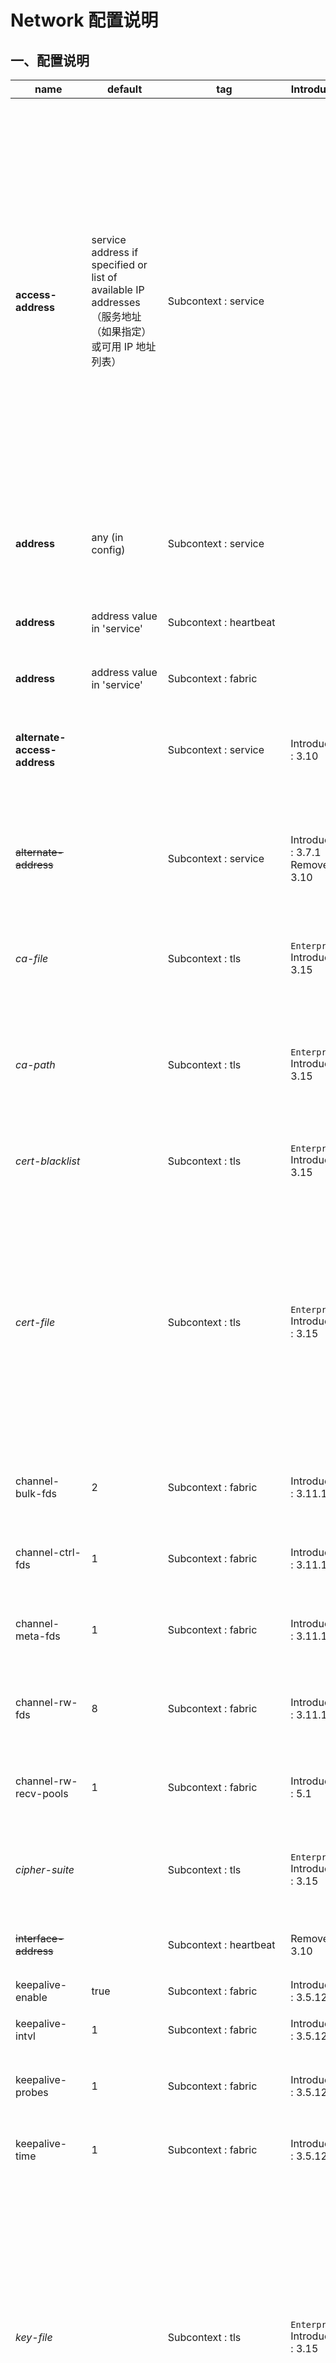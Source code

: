 # Network 配置说明

## 一、配置说明

| name | default | tag | Introduced | comment|
| ---- | ---- | ---- | ----| ----|
| **access-address** | service address if specified or list of available IP addresses（服务地址（如果指定）或可用 IP 地址列表） | Subcontext : service | | 访问地址是一个IP地址，它被通知给客户端，并由客户端用于连接到集群。由于 `NAT`，集群节点的访问地址可能与它的 bind addresses 不同（ service 下的 address 配置指令）。如果没有指定，将使用 IP 在（service 下的 address 配置指令）。如果 service address 设置为 `any`，那么 `access-address` 将是所有可用 IP 地址的列表（如果有多个 IP 地址，则不建议这样做）。可以指定多个访问地址。 IPv4，IPv6 和 DNS 名称可用于指定访问地址。DNS名称扩展到所有IP地址，IPv4(A DNS资源记录)和IPv6 (AAAA DNS资源记录)。也可以通过 `alternate-access-address` 指定一组不同的访问地址，例如，对于可能无法通过与本地客户端相同的 IP 地址访问集群的 XDR 客户端。最后，在 EE 3.11 及更高版本中，等效的 TLS 通过 `tls-access-address` 和 `tls-alternate-access-address` 共公开。如果未指定 `access-address`，则 bind addresses (通过 `address` 配置) 将发布给客户端。 <br/> `info` `service-clear-std` 命令将返回节点的访问地址，`peers-clear-std` 命令将返回集群中节点的对等访问地址。可以指定多个访问地址。 <br/> Example : <br/>  `service {` <br/> `----` <br/> `access-address 10.0.0.34` <br/> `access-address 10.0.0.33` <br/> `----` <br/> `}` <br/> 警告：在 3.10 之前的版本中，无法列出多个条目。也不能为那些较早的版本指定 IPv6 和 DNS 条目。如果使用 NAT，则必须在 3.3.26 到 3.10 之间的版本的访问地址配置之后添加 `virtual` 关键字。 | 
| **address** | any (in config) | Subcontext : service | | 服务器监听客户端连接的 IP 地址。将此值设置为 `any`，以使服务器监听计算机上所有可用的 IP 地址。 使用 `auto-pin` 功能时，将此值设置为接口名称（即：`eth0，eth1`）。 <br/> 警告：对于 3.7.0.1 之前的版本，如果未将 XDR 的本地实例设置为 `any`，则该 XDR 的本地实例将无法连接。 | 
| **address** | address value in 'service' | Subcontext : heartbeat | | mesh 的集群状态心跳通信的IP地址。从 3.10 版本开始还用于 `multicast` 模式，以指定从其发送心跳的接口。在 3.10 之前的版本中，用于指定 `multicast` 组。在 3.10 之前的版本中， multicast 模式的默认值为 `239.1.99.222` 。 对于 3.10 之前的版本，使用 `interface-address` 定义了 multicast send 接口。 | 
| **address** | address value in 'service' | Subcontext : fabric | | 服务器监听（绑定）`fabric ` 通信（节点间通信，副本写入，迁移，副本解析等）的 IP 地址。 |
| **alternate-access-address** | | Subcontext : service | Introduced : 3.10 | 可用于选定特定的 IP 地址或 DNS 名称，这些名称将作为备用列表发布以供客户端连接（基于地址和访问地址的地址除外）。XDR 可以通过将 `dc-use-alternate-services` 指定为 true 来使用此功能。从 3.10 版本开始 替换 `alternate-address` 。 <br/> 通常，这用于根据 public/private address or NATted 的环境（例如云部署）隔离客户端。指定 DNS 名称的能力带来了额外的好处。 |
| ~~alternate-address~~ | | Subcontext : service | Introduced : 3.7.1 <br/> Removed : 3.10 | 从 3.10 版本开始使用 `alternate-access-address`。 可用于选择特定的 IP 地址或 DNS 名称，这些名称将作为备用列表发布以供客户端连接（基于地址和访问地址的地址除外）。XDR可以通过将 `dc-use-alternate-services` 指定为 true 来使用此功能。 <br/> 通常，这用于根据 public/private address or NATted 的环境（例如云部署）隔离客户端。指定 DNS 名称的能力带来了额外的好处。 |
| _ca-file_ | | Subcontext : tls | `Enterprise` Introduced: 3.15 | 相互认证所需的 CA 文件的路径。仅需要 `ca-file` 或 `ca-path` 之一。对于XDR TLS连接，必须使用2个之一。默认值为系统默认值(在 Ubuntu 为 /etc/ssl/certs/cacert.pem)。但XDR除外，如果需要，应在XDR上进行设置。 <br/> Example : <br/> `ca-file <path to file>` 。|
| _ca-path_ | | Subcontext : tls | `Enterprise` Introduced: 3.15 | 用于相互认证的CA文件目录的路径。需要在包含 CA 证书的 `ca-path` 目录下运行 `openssl rehash <path to directory>` 命令。仅需要 `ca-file` 或 `ca-path` 之一。对于 XDR TLS 连接，必须使用 2 个之一。默认值为系统默认值(在 Ubuntu 为 /etc/ssl/certs/cacert.pem)。但XDR除外，如果需要，应在XDR上进行设置。<br/> Example : <br/> `ca-path <path to directory>` 。 |
| _cert-blacklist_ | | Subcontext : tls | `Enterprise` Introduced: 3.15 | 包含非法证书序列号的文件路径。当需要撤销或将非法证书列入黑名单时使用此选项。如果文件本身发生变化，黑名单会在后续连接中发生变化时自动更新/重新加载。 <br/> Example : <br/> `tls-cert-blacklist <path to file>` |
| _cert-file_ | | Subcontext : tls | `Enterprise` Introduced : 3.15 | 启用TLS时，TLS证书文件的路径。如果文件本身发生更改，证书将在后续连接中自动重新加载。上面的动态证书轮换功能不适用于所有tls配置。4.7.0.5、4.6.0.8、4.5.3.10、4.5.2.10、4.5.1.15、4.5.0.19之前的版本上的 `Fabric` 和 `Heartbeat tls` 证书需要滚动重启才能轮换过期的证书。 在相同版本之前，还不支持  `ECDSA` 密钥和证书轮换以及受密码保护的密钥轮换。 <br/> 在version 5.1+ 中，对于与 `HashiCorp Vault` 的替代集成，配置参数的值必须以文字 `vault:` 作为前缀，并且必须在 `Vault` 服务上后跟密钥的名称。有关更多信息，请参见 [Optional security with Vault integration](https://www.aerospike.com/docs/operations/configure/security/vault/index.html) 。 <br/> 在5.3+版本中，可以将配置参数设置为 `env-b64:<variable_name>`，将从指定的环境变量中读取base64编码的cert数据，并将其解码为二进制形式。 <br/> 通过Vault或环境变量指定时，该参数在服务器启动时读取，此后不重新读取。 <br/> Example: <br/> `cert-file <path to file>` |
| channel-bulk-fds | 2 | Subcontext : fabric | Introduced : 3.11.1.1 | 向每个邻节点开放的 `bulk channel sockets` 的数目。每个邻节点打开的 sockets 数量是这个数的两倍，因为邻节点将向这个节点打开相同数量的 sockets。 <br/> 注意： `Minimum: 1  Maximum: 128. ` <br/> 超过此最大值将阻止服务器启动。 |
| channel-ctrl-fds | 1 | Subcontext : fabric | Introduced : 3.11.1.1 | 打开到每个邻节点的 `control channel sockets` 的数量。由于邻节点将向该节点打开相同数量的 sockets，因此每个邻节点的 sockets 数量将被打开两次。`Minimum: 1  Maximum: 128. ` <br/> 超过此最大值将阻止服务器启动。|
| channel-meta-fds | 1 | Subcontext : fabric | Introduced : 3.11.1.1 | 打开到每个邻节点的 `meta channel sockets` 的数量。由于邻节点将向该节点打开相同数量的 sockets，因此每个邻节点的 sockets 数量将被打开两次。<br/> 注意： `Minimum: 1  Maximum: 128. ` <br/> 超过此最大值将阻止服务器启动。 | 
| channel-rw-fds | 8 | Subcontext : fabric | Introduced : 3.11.1.1 | 打开到每个邻节点的 `read/write channel sockets` 的数量。由于邻节点将向该节点打开相同数量的 sockets，因此每个邻节点的 sockets 数量将被打开两次。<br/> 注意： `Minimum: 1  Maximum: 128. ` <br/> 超过此最大值将阻止服务器启动。 | 
| channel-rw-recv-pools | 1 | Subcontext : fabric | Introduced : 5.1 | fabric read/write receive channel 的 multiple epolls （Linux系统调用 scalable I/O event notification）的线程数。 <br/> 仅在配置 TLS 时使用。<br/> 从 5.1 版本开始，配置参数 `channel-rw-recv-threads` 必须是 `channel-rw-recv-pools` 的倍数。 | 
| _cipher-suite_ | | Subcontext : tls | `Enterprise` Introduced : 3.15 | 要包含的密码。 Aerospike上默认未设置此选项，并且会恢复到系统使用的状态，通常为 `ALL:!aNULL:!eNULL`。 <br/> Example : <br/> `cipher-suite ALL:!COMPLEMENTOFDEFAULT:!eNULL` <br/> 该参数采用与 OpenSSL 相同的格式，请参见 [OpenSSL Documentation](http://www.openssl.org/docs/man1.1.0/man1/ciphers.html) 。|
| ~~interface-address~~ | | Subcontext : heartbeat | Removed : 3.10 | 有关版本 3.10 的详细信息，请参见 [3.10 network page]() 。对于 3.10 之前的版本：节点发布的用于接收心跳消息的IP地址。如果同时未指定 `address` 和 `intreface-address`，则将使用 service 子上下文 `interface/IP address`。|
| keepalive-enable | true | Subcontext : fabric | Introduced : 3.5.12 | 使节点能够相互发送 `keep-alive` 消息。 |
| keepalive-intvl | 1 | Subcontext : fabric | Introduced : 3.5.12 | 连续的 `keep-alive` 数据包之间的时间间隔 （以秒为单位）。 <br/> 注意：如果将 `keep-alive` 参数设置为非正数，则该节点不会覆盖该参数的相应 Linux 内核系统默认值。 |
| keepalive-probes | 1 | Subcontext : fabric | Introduced : 3.5.12 | 节点在声明 sockets 已死之前发送 `keep-alive` 数据包的最大数量。 <br/> 注意：如果将 `keep-alive` 参数设置为非正数，则该节点不会覆盖该参数的相应 Linux 内核系统默认值。 |
| keepalive-time | 1 | Subcontext : fabric | Introduced : 3.5.12 | 从 socket 上发送的最后一个用户数据吧到发送第一个 `keep-alive`包之前的时间（以秒为单位）。<br/> 注意：如果将 `keep-alive` 参数设置为非正数，则该节点不会覆盖该参数的相应 Linux 内核系统默认值。 |
| _key-file_ |  | Subcontext : tls | `Enterprise` Introduced : 3.15 | 启用 TLS 时密钥文件的路径。如果文件本身发生更改，证书将在后续连接中自动重新加载。上面的动态证书轮换功能不适用于所有 tls 配置。4.7.0.5、4.6.0.8、4.5.3.10、4.5.2.10、4.5.1.15、4.5.0.19 之前的版本上的 `fabric` 和 `heartbeat` tls 证书需要滚动重启才能轮换过期的证书。 在相同版本之前，还不支持 `ECDSA` 密钥和证书轮换以及受密码保护的密钥轮换。 <br/> 在version 5.1+ 中，对于与 `HashiCorp Vault` 的替代集成，配置参数的值必须以文字 `vault:` 作为前缀，并且必须在 `Vault` 服务上后跟密钥的名称。有关更多信息，请参见 [Optional security with Vault integration](https://www.aerospike.com/docs/operations/configure/security/vault/index.html) 。<br/> 在5.3+版本中，可以将配置参数设置为 `env-b64:<variable_name>`，将从指定的环境变量中读取base64编码的cert数据，并将其解码为二进制形式。 <br/> 通过Vault或环境变量指定时，该参数在服务器启动时读取，此后不重新读取。 <br/> Example : <br/> `key-file <path to file>` <br/> 警告：在 Aerospike Server 5.0 和 5.1 版本中，如果将 XDR 数据中心配置为使用包含 `key-file` 但不包括 `key-file-password` 的 TLS 规范，则系统将崩溃。可通过 [download](https://www.aerospike.com/download/) 页面上的这些版本的修补程序解决此问题。 |
| _key-file-password_ |  | Subcontext : tls | `Enterprise` Introduced : 4.3.1 | `key-file` 的密码。该指令具有以下可能的格式： <br/> - `env:FKPWD` : 密码将从环境变量 `FKPWD` 中获取。 <br/> - `file:/path_to/fkpwd` : 密码将从文件 `/path_to/fkpwd` 中读取。 <br/> - `vault:name_of_secret_in_vault` : 将从存储在 `Vault` 中的密钥的名称中读取密码。 <br/> 在version 5.1+ 中，对于与 `HashiCorp Vault` 的替代集成，配置参数的值必须以文字 `vault:` 作为前缀，并且必须在 `Vault` 服务上后跟密钥的名称。有关更多信息，请参见 [Optional security with Vault integration](https://www.aerospike.com/docs/operations/configure/security/vault/index.html) 。 <br/> 服务器在启动时将读取此参数，此后将不会重新读取。 <br/> Example : <br/> `key-file-password file:<path to keyfile pwd>` <br/> 警告：在 Aerospike Server 5.0 和 5.1 版本中，如果将 XDR 数据中心配置为使用包含 `key-file` 但不包括 `key-file-password` 的 TLS 规范，则系统将崩溃。可通过 [download](https://www.aerospike.com/download/) 页面上的这些版本的修补程序解决此问题。 |
| _latency-max-ms_ | 5 | Subcontext : fabric | `Enterprise` Introduced : 3.13.0 |  集群系统将允许的节点之间的最大延迟（以毫秒为单位）。 <br/> 用于派生出 `quantum interval`，该间隔有助于确定发生集群事件后集群重组的时间。增大此值可能会增加形成新集群所需的时间。 <br/> 当唔确定某个事件是在另一个事件之前还是之后发生时，在 HLC （混合逻辑时钟）中也使用此值。如果两个事件发生的间隔小于此值，则顺序不确定。 <br/> [What is Quantum Interval](https://discuss.aerospike.com/t/faq-what-is-the-quantum-interval/7200) 疑问详细讨论了此参数对集群时间后的集群重组的影响。 <br/> 在某些情况下，更改此值可能是适当的，因为在这些情况下节点内网延迟必定会很高。 企业许可证持有人应在更改此配置之前咨询 Aerospike 支持。 <br/> 注意：允许范围是 0 到 1000 。 |
| ~~mcast-ttl~~ | 0 | Subcontext : heartbeat | Removed : 3.10 | 广播包的 TTL 。 <br/> 注意：默认情况下，发送 IP 广播数据包的 `time-to-live (TTL)` 为 1。 在Aerospike配置中，"0" 表示使用默认值 1。初始 TTL 为 1 的组播数据报仅限于同一子网。 |
| ~~mesh-address~~ | | Subcontext : heartbeat | Removed : 3.3.19 | 与集群节点（主节点除外）进行通信的 mesh address。仅在 mesh 模式时适用。|
| ~~mesh-port~~ | | Subcontext : heartbeat | Removed : 3.3.19 | 集群节点（主节点除外）在其上进行通信以进行节点间通信的 mesh 端口。仅在 mesh 模式时适用。 |
| mesh-seed-address-port | false | Subcontext : heartbeat | Introduced : 3.3.19 | seed 服务器的 mesh 地址（host-name or IP） 和 端口 信息。这些是 Aerospike 将从其引导的集群中的其他地址。 每一个额外的引导带都需要一个新的行。仅在 mesh 模式时适用。 <br/> Example : <br/> `mesh-seed-address-port 10.10.0.116 3002` <br/> `mesh-seed-address-port aerospike_a_0 3002` <br/> 注意：对于服务器版本3.9.0.3和更早版本，在此配置中仅接受IP地址。 <br/> 警告：在版本 4.3.1 和更早版本中使用完全限定的名称时，如果 DNS 服务器变慢并且名称解析花费较长时间才能失败，则无法 DNS 解析的名称可能会导致集群分裂。成功的 DNS 解析将用 IP 地址替换名称，知道随后重新启动为止。 | 
| mode | | Subcontext : heartbeat | `unanimous` | 可以是 `multicast` 或 `mesh` 。如果是 `multicast`，则所有集群节点必须位于同一子网中。 <br/> Example : <br/> `mode multicast` <br/> 警告：更改为心跳模式需要重新启动集群。 |
| multicast-group | 239.1.99.222 | Subcontext : heartbeat | Introduced : 3.10 | 组播状态下集群状态心跳通信的 IP 地址。 | 
| multicast-ttl | 0 | Subcontext : heartbeat | Introduced : 3.10 | 广播包的 TTL 。<br/> 注意：默认情况下，发送 IP 广播数据包的 `time-to-live (TTL)` 为 1。 在Aerospike配置中，"0" 表示使用默认值 1。初始 TTL 为 1 的组播数据报仅限于同一子网。 |
| ~~network-interface-name~~ | | Subcontext : service | Removed : 3.10 | 要附加的接口的名称。从 3.10 版本开始删除。 使用 global 的 service（而非 Network 的 service）级别上的 `node-id-interface` 配置作为替代，以根据特定接口的 MAC 地址生成 `Node ID`。 <br/> tip : 如果网络接口不是 eth, wlan, bond 之一，则使用它。例如 `eno167777736`。这将锁定将绑定到 service 的接口（and `Node's IP`）。它也是 MAC 地址将用于从其他生成 `Node ID` 的接口。最后，除非通过 `address` 和 `interface-address` 配置在 `heartbeat` 上下文指定，否则此接口还将用于 `hearbeat` 和 `fabric`。 |
| port | 9918 (in multicast config) | Subcontext : heartbeat | | 集群状态通信（`mesh` or `multicast`）的端口。 |
| port | 3003 （in config）| Subcontext : info | | 用于信息管理的端口，响应 ASCII 命令。 <br/> 从配置文件中删除 `info` 将禁用该端口。 <br/> 在 Enterprise Edition 中启用 `security` 后，此端口将禁用 `info` 命令。该端口在操作系统上仍然是打开的，但 Aerospike 并未使用。|
| port | 3000 (in config) | Subcontext : service | | 服务监听客户端连接的端口。 |
| port | 3001 (in config) | Subcontext : fabric | | 集群内节点通信的端口。 |
| _protocols_ | TLSv1.2 | Subcontext : tls | `Enterprise` Introduced : 3.15 | 包括的 TLS 协议版本。默认设置是仅允许 TLS 协议版本 1.2。 <br/> Example : <br/> `protocols -all,+TLSv1.2` <br/> 在 4.6 版本中，默认协议配置参数从 `-all,+TLSv1.2` 更改为 `TLSv1.2` 。|
| ~~reuse-address~~ | true | Subcontext : service | Removed : 3.10 | 已删除（现在始终为 true）。是为了避免由于 `TIME_WAIT` 状态而在重新启动 Aerospike 服务时出现 `address in use` network socket bind error。 |
| send-threads | 8 | Subcontext : fabric | Introduced : 3.11.1.1 | 要使用的 intra-node 发送线程数。 `send-threads` 跨所有的 `fabric channels` 运行。 <br/> 最少 : 1。 <br/> 最大值 : 128。超过此最大值将阻止服务器启动。 |
| _tls_ | | Subcontext : tls | `Enterprise` Introduced : 3.15 | 给定 `tls-name` 的 TLS 参数的定义。可以是 `<cluster-name>` (按字面意思)，`<hostname>`(按字面意思) 或 用户定义的。有关更多详细信息，请参阅 [TLS Configuration Manual](https://www.aerospike.com/docs/operations/configure/network/tls) 。 <br/> Example : <br/> `tls <cluster-name> {` <br/> `cert-file path-to-cert-file` <br/> `key-file path-to-key-file` <br/> `}` |
| _tls-access-address_ | any | Subcontext : service | `Enterprise` Introduced : 3.11 | TLS 等价于 `access-address`。 | 
| _tls-address_ | | Subcontext : service,heartbeat,fabric | `Enterprise` Introduced : 3.11 | TLS 的绑定地址，及服务器监听客户端连接，心跳连接或fabric连接的 IP 地址（基于此设置的子上下文）。与不使用 TLS 时的地址类似。如果未设置，则默认为 `any`。|
| _tls-alternate-access-address_ | | Subcontext : service | `Enterprise` Introduced : 3.11 | TLS 等价于 `alternate-access-address` | 
| _tls-authenticate-client_ | any | Subcontext : service | `Enterprise` Introduced : 3.15 | 关于 service（客户端连接），要用于运行服务器的 TLS 身份验证模式。有关更多详细信息，请参阅 [TLS Configuration Manual](https://www.aerospike.com/docs/operations/configure/network/tls) 。可以指定多个 `tls-authenticate-client` 指令。 <br/> Options : <br/> 可以配置 TLS 的三种模式为：`standard authentication(server only)`,<br/> `mutual authentication(TLS client and TLS server)`, <br/> `mutual authentication with subject validation`。 <br/> 如果未指定，则默认为 `any` （不进行主题验证的相互身份验证）。 <br/> - `false` : 仅用于客户端对服务器进行身份验证。 <br/> - `any` : 使用此方法可进行两种（相互）身份验证，客户端和服务器均需要进行身份验证。设置为此模式时，还请检查 config `ca-file` and `ca-path` 。<br/> - `user-defind` : 使用此方法可以进行两种（相互身份验证以及主题验证）。这将是集群节点希望客户端在传入连接上显示的 TLS 名称。 <br/> 注意： false 和 any 彼此不兼容且与主题名称不兼容，因此，如果使用 false 或 any，则只能有一个 `tls-authenticate-client` 指令。 <br/> 注意：没有任何用于 `heartbeat` 和 `fabric` 的 `tls-authenticate-client` 。 它们总是验证对方证书中的主题名称，并期望它与 TLS 名称匹配。 <br/> Example : <br/> `service {` <br/> `<...>` <br/> `tls-authenticate-cilent remote-xdr-dc.aerospike.com` <br/> `tls-authenticate-client local-clients.aerospike.com` <br/> `<...>` <br/> `}` |
| ~~_tls-cafile_~~ | | Subcontext : service | `Enterprise` Removed : 3.15 <br/> Introduced : 3.11 | 从3.15版本开始，已删除，并且 tls 向下文中的 `ca-file` 替换。当 `tls-mode` 为 `authenticate-both` 时，都需要 `tls-cafile` 的路径。 仅需要 `tls-cafile` 或 `tls-capath` 中的一个。默认为系统默认值（在 Ubuntu 上为 /etc/ssl/certs/cacert.pem）。<br/> Example : <br/> `tls-cafile <path to file>` |
| ~~_tls-cafile_~~ | | Subcontext : service | `Enterprise` Removed : 3.15 <br/> Introduced : 3.11 | 从 3.15 版本开始，已删除，由 tls 上下文中的 `ca-path` 代替。 `cafile` 目录的路径。当 `tls-mode` 为 `authenticate-both` 时都需要此配置。仅需要 `tls-cafile` 或 `tls-capath` 配置之一。默认为系统默认值 在 Ubuntu 上为 /etc/ssl/certs）。 <br/> Example : <br/> `tls-capath <path to directory>` |
| ~~_tls-certfile_~~ | | Subcontext : service | `Enterprise` Removed : 3.15 <br/> Introduced : 3.11 | 从 3.15 版本开始，已删除，由 tls 子上下文中的 `cert-file` 代替。如果将 `authenticate-server` 或 `authenticate-both` 作为 `tls-mode`, 证书的路径。 <br/> Example : <br/> `tls-certfile <path to file>` |
| ~~_tls-cipher-suite_~~ | | Subcontext : service | `Enterprise` Removed : 3.15 <br/> Introduced : 3.11 | 从 3.15 版本开始，已删除，由 tls 上下文的 `cipher-suite` 代替。要包含的密码。<br/> Example : <br/> `tls-cipher-suite ALL:!COMPLEMENTOFDEFAULT:!eNULL` |
| ~~_tls-keyfile_~~ | |Subcontext : service | `Enterprise` Removed : 3.15 <br/> Introduced : 3.11 |  从 3.15 版本开始，已删除，由 tls 上下文的 `key-file` 代替。密钥文件的路径（如果使用`authenticate-server` 或 `authenticate-both` 作为 `tls-mode` 配置）。<br/> Example : <br/> `tls-keyfile <path to file>` |
| _tls-mesh-seed-address-port_ | false | Subcontext : heartbeat | `Enterprise` Introduced : 3.15 | seed 服务器的 TLS mesh 地址（主机名或 IP）和端口。这些是 Aerospike 将从其引导的集群中的其他地址。 每一个额外的引导带都需要一个新的行。仅在 mesh 模式时适用。<br/> Example : <br/> `mesh-seed-address-port 10.10.0.116 3002` <br/> `mesh-seed-address-port aerospike_a_0 3002` <br/> 注意：对于服务器版本3.9.0.3和更早版本，在此配置中仅接受IP地址。 |
| ~~_tls-mode_~~ | authentiacte-server | Subcontext : service | `Enterprise` <br/> Removed : 3.15 <br/>  Intorduced : 3.11 | 从 3.15 版本开始删除，由 `tls-authenticate-client` 代替。您要用于运行服务器的 `tls-mode`。 <br/> Options : <br/> 您可以配置TLS的三种模式分别是 : `authenticate-server`, `authenticate-both` and `encrypt-only`。如果未指定，则默认为 `authenticate-server` 。 <br/> - `authenticate-both` : 使用此方法进行两种方式的身份验证，客户端和服务器均需要进行身份验证。设置为此模式时，还要检查配置 `tls-cafile` 和 `tls-capath`。 <br/> - `authenticate-server` : 仅用于客户端对服务器进行身份验证。 <br/> - `encrypt-only` : 这仅对传输层上的数据进行加密，服务器或客户端上都不会进行身份验证。XDR通信不支持`encrypt-only`。 |
| _tls-name_ | | Subcontext : service,heartbeat,fabric | `Enterprise` Intorduced : 3.11 | 对于 3.15 及更高版本，此参数指定用于给定上下文 TLS 连接的 TLS 参数。 TLS 参数在匹配的 tls 子上下文配置。这也隐式指定了节点将在传入客户端连接上显示的 TLS 名称。有关更多信息，请参阅 [TLS Name Clarification] (https://www.aerospike.com/docs/guide/security/tls.html#tls-name-clarification) 。对于 3.11 到 3.14 版本，直接设置 `tls-name` ，作为其他 TLS 相关参数直接设置在相同的子上下文中为那些较老的版本。这可以设置为 ： <br/> - `<cluster-name>` (literally) ，它将选择 Aerospike 配置文件中定义的集群名称。 <br/> - `<hostname>` (literally)， 将随后从系统中获取主机名。<br/> - 可以选择任何字符串的特定用户名称，例如 `my-tls-name`。 <br/> 这应该与正数以及客户端将发送的内容匹配。有关更多信息，请参考 [TLS Guide](https://www.aerospike.com/docs/guide/security/tls.html) 。 <br/> Example : <br/> `tls-name <cluster-name>` <br/> `tls-name <hostname>` <br/> `tls-name my-tls-name` | 
| _tls-port_ | | Subcontext : service,heartbeat,fabric | `Enterprise` Introduced : 3.11 | 启用 TLS 的端口，服务器在该端口上监听客户端连接，心跳连接或 fabric 连接（基于此设置的子上下文）。 |